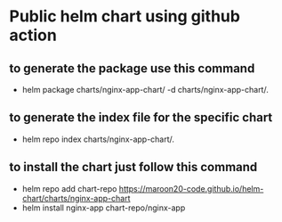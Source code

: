 # Public helm chart using github action

## to generate the package use this command

*  helm package charts/nginx-app-chart/ -d  charts/nginx-app-chart/.
## to generate the index file for the specific chart

*  helm repo index charts/nginx-app-chart/.
## to install the chart just follow this command

* helm repo add chart-repo https://maroon20-code.github.io/helm-chart/charts/nginx-app-chart
*  helm install nginx-app chart-repo/nginx-app